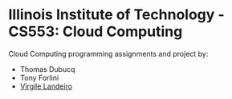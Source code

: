 # Illinois Institute of Technology - CS553: Cloud Computing

Cloud Computing programming assignments and project by:

- Thomas Dubucq
- Tony Forlini
- [Virgile Landeiro](https://github.com/vlandeiro/)
